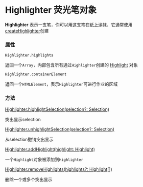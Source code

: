 # Highlighter 荧光笔对象

**Highlighter** 表示一支笔，你可以用这支笔在纸上涂抹，它通常使用[createHighlighter]()创建


### 属性
`Highlighter.highlights`

返回一个`Array`，内部包含所有通过`Highlighter`创建的 [Highlight]() 对象

`Highlighter.containerElement`  

返回一个`HTMLElement`，表示`Highlighter`可进行作业的区域


### 方法

[Highlighter.highlightSelection(selection?: Selection)]()  

突出显示selection

[Highlighter.unhighlightSelection(selection?: Selection)]()

从selection撤销突出显示

[Highlighter.addHighlight(highlight: Highlight)]()  

一个`Highlight`对象被添加到`Highlighter`  

[Highlighter.removeHighlights(highlights?: Highlight[])]()  

删除一个或多个突出显示











